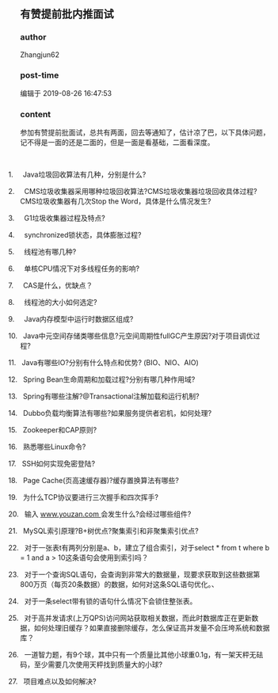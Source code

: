 ## 有赞提前批内推面试
### author 
Zhangjun62
### post-time 

编辑于  2019-08-26 16:47:53
### content 
<div class="post-topic-des nc-post-content">
 <p>
  参加有赞提前批面试，总共有两面，回去等通知了，估计凉了巴，以下具体问题，记不得是一面的还是二面的，但是一面是看基础，二面看深度。
 </p>
 <p>
  <br/>
 </p>
 <p style="text-indent: -18.0pt;">
  1.     Java垃圾回收算法有几种，分别是什么?
 </p>
 <p style="text-indent: -18.0pt;">
  2.     CMS垃圾收集器采用哪种垃圾回收算法?CMS垃圾收集器垃圾回收具体过程?CMS垃圾收集器有几次Stop the Word，具体是什么情况发生?
 </p>
 <p style="text-indent: -18.0pt;">
  3.     G1垃圾收集器过程及特点?
 </p>
 <p style="text-indent: -18.0pt;">
  4.     synchronized锁状态，具体膨胀过程?
 </p>
 <p style="text-indent: -18.0pt;">
  5.     线程池有哪几种?
 </p>
 <p style="text-indent: -18.0pt;">
  6.     单核CPU情况下对多线程任务的影响?
 </p>
 <p style="text-indent: -18.0pt;">
  7.     CAS是什么，优缺点？
 </p>
 <p style="text-indent: -18.0pt;">
  8.     线程池的大小如何选定?
 </p>
 <p style="text-indent: -18.0pt;">
  9.     Java内存模型中运行时数据区组成?
 </p>
 <p style="text-indent: -18.0pt;">
  10.   Java中元空间存储类哪些信息?元空间周期性fullGC产生原因?对于项目调优过程?
 </p>
 <p style="text-indent: -18.0pt;">
  11.   Java有哪些IO?分别有什么特点和优势? (BIO、NIO、AIO)
 </p>
 <p style="text-indent: -18.0pt;">
  12.   Spring Bean生命周期和加载过程?分别有哪几种作用域?
 </p>
 <p style="text-indent: -18.0pt;">
  13.   Spring有哪些注解?@Transactional注解加载和运行机制?
 </p>
 <p style="text-indent: -18.0pt;">
  14.   Dubbo负载均衡算法有哪些?如果服务提供者宕机，如何处理?
 </p>
 <p style="text-indent: -18.0pt;">
  15.   Zookeeper和CAP原则?
 </p>
 <p style="text-indent: -18.0pt;">
  16.   熟悉哪些Linux命令?
 </p>
 <p style="text-indent: -18.0pt;">
  17.   SSH如何实现免密登陆?
 </p>
 <p style="text-indent: -18.0pt;">
  18.   Page Cache(页高速缓存器)?缓存置换算法有哪些?
 </p>
 <p style="text-indent: -18.0pt;">
  19.   为什么TCP协议要进行三次握手和四次挥手?
 </p>
 <p style="text-indent: -18.0pt;">
  20.   输入
  <a href="http://www.youzan.com/" target="_blank">
   <u>
    www.youzan.com
   </u>
  </a>
  会发生什么?会经过哪些组件?
 </p>
 <p style="text-indent: -18.0pt;">
  21.   MySQL索引原理?B+树优点?聚集索引和非聚集索引优点?
 </p>
 <p style="text-indent: -18.0pt;">
  22.   对于一张表t有两列分别是a、b，建立了组合索引，对于select * from t where b = 1 and a &gt; 10这条语句会使用到索引吗？
 </p>
 <p style="text-indent: -18.0pt;">
  23.   对于一个查询SQL语句，会查询到非常大的数据量，现要求获取到这些数据第800万页（每页20条数据）的数据，如何对这条SQL语句优化。、
 </p>
 <p style="text-indent: -18.0pt;">
  24.   对于一条select带有锁的语句什么情况下会锁住整张表。
 </p>
 <p style="text-indent: -18.0pt;">
  25.   对于高并发请求(上万QPS)访问网站获取相关数据，而此时数据库正在更新数据，如何处理旧缓存？如果直接删除缓存，怎么保证高并发量不会压垮系统和数据库？
 </p>
 <p style="text-indent: -18.0pt;">
  26.   一道智力题，有9个球，其中只有一个质量比其他小球重0.1g，有一架天枰无砝码，至少需要几次使用天枰找到质量大的小球?
 </p>
 <p style="text-indent: -18.0pt;">
  27.   项目难点以及如何解决?
 </p>
 <br/>
</div>
